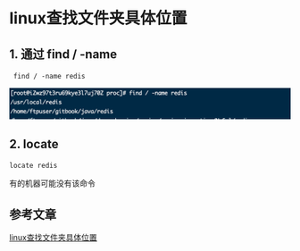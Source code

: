 # linux查找文件夹具体位置

## 1. 通过 find / -name 

```ssh
 find / -name redis
```

![image-20201123160112607](./img/image-20201123160112607.png)

## 2. locate 

```
locate redis
```

有的机器可能没有该命令



## 参考文章

[linux查找文件夹具体位置](https://www.baidu.com/link?url=esNpLdsuiz0MX1j1oYCg7f1BySiqFgtRPf3PSmh-czacVMka-SGW_nRGiIlvkyFyu4wtwsAx3XtzMaOz-jmLe_&wd=&eqid=9ec0e60900007dc6000000065fbb6abc)

